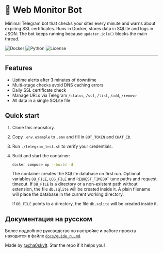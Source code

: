 # 🤖 Web Monitor Bot

Minimal Telegram bot that checks your sites every minute and warns about expiring SSL certificates.
Runs in Docker, stores data in SQLite and logs in JSON.
The bot keeps running because `updater.idle()` blocks the main thread.

![Docker](https://img.shields.io/badge/docker-ready-blue)
![Python](https://img.shields.io/badge/python-3.11+-green)
![License](https://img.shields.io/badge/license-MIT-lightgrey)

---

## Features

- Uptime alerts after 3 minutes of downtime
- Multi-stage checks avoid DNS caching errors
- Daily SSL certificate check
- Manage URLs via Telegram `/status`, `/ssl`, `/list`, `/add`, `/remove`
- All data in a single SQLite file

## Quick start

1. Clone this repository.
2. Copy `.env.example` to `.env` and fill in `BOT_TOKEN` and `CHAT_ID`.
3. Run `./telegram_test.sh` to verify your credentials.
4. Build and start the container:

    ```bash
    docker compose up --build -d
    ```

    The container creates the SQLite database on first run. Optional variables
    `DB_FILE`, `LOG_FILE` and `REQUEST_TIMEOUT` tune paths and request timeout.
    If `DB_FILE` is a directory or a non-existent path without extension, the
    file `db.sqlite` will be created inside it. A plain filename will place the
    database in the current working directory.

    If `DB_FILE` points to a directory, the file `db.sqlite` will be created
    inside it.



## Документация на русском

Более подробное руководство по настройке и работе проекта находится в файле
[`docs/guide_ru.md`](docs/guide_ru.md).


Made by [@cha0skvlt](https://github.com/cha0skvlt). Star the repo if it helps you!

